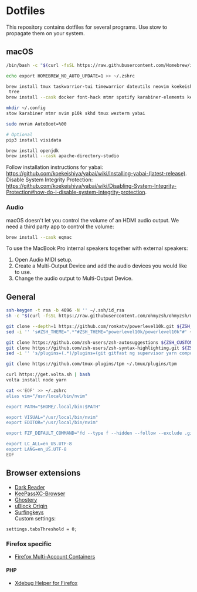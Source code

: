 # Dotfiles
This repository contains dotfiles for several programs. Use stow to propagate them on your system.

## macOS
```zsh
/bin/bash -c "$(curl -fsSL https://raw.githubusercontent.com/Homebrew/install/HEAD/install.sh)"

echo export HOMEBREW_NO_AUTO_UPDATE=1 >> ~/.zshrc

brew install tmux taskwarrior-tui timewarrior dateutils neovim koekeishiya/formulae/yabai koekeishiya/formulae/skhd stow htop jq skhd fzf fd trash-cli ripgrep bat tree-sitter mariadb php-cs-fixer
 tree
brew install --cask docker font-hack mtmr spotify karabiner-elements keepassxc wezterm libreoffice

mkdir ~/.config
stow karabiner mtmr nvim p10k skhd tmux wezterm yabai

sudo nvram AutoBoot=%00

# Optional
pip3 install visidata

brew install openjdk
brew install --cask apache-directory-studio
```

Follow installation instructions for yabai: <https://github.com/koekeishiya/yabai/wiki/Installing-yabai-(latest-release)>. Disable System Integrity Protection: <https://github.com/koekeishiya/yabai/wiki/Disabling-System-Integrity-Protection#how-do-i-disable-system-integrity-protection>.

### Audio
macOS doesn't let you control the volume of an HDMI audio output. We need a third party app to control the volume:
```zsh
brew install --cask eqmac
```

To use the MacBook Pro internal speakers together with external speakers:
1. Open Audio MIDI setup.
2. Create a Multi-Output Device and add the audio devices you would like to use.
3. Change the audio output to Multi-Output Device.

## General
```zsh
ssh-keygen -t rsa -b 4096 -N '' ~/.ssh/id_rsa
sh -c "$(curl -fsSL https://raw.githubusercontent.com/ohmyzsh/ohmyzsh/master/tools/install.sh)"

git clone --depth=1 https://github.com/romkatv/powerlevel10k.git ${ZSH_CUSTOM:-$HOME/.oh-my-zsh/custom}/themes/powerlevel10k
sed -i '' 's#ZSH_THEME=".*"#ZSH_THEME="powerlevel10k/powerlevel10k"#' ~/.zshrc

git clone https://github.com/zsh-users/zsh-autosuggestions ${ZSH_CUSTOM:-~/.oh-my-zsh/custom}/plugins/zsh-autosuggestions
git clone https://github.com/zsh-users/zsh-syntax-highlighting.git ${ZSH_CUSTOM:-~/.oh-my-zsh/custom}/plugins/zsh-syntax-highlighting
sed -i '' 's/plugins=(.*)/plugins=(git gitfast ng supervisor yarn composer docker docker-compose zsh-autosuggestions vi-mode fzf zsh-syntax-highlighting zsh-interactive-cd)/' ~/.zshrc

git clone https://github.com/tmux-plugins/tpm ~/.tmux/plugins/tpm

curl https://get.volta.sh | bash
volta install node yarn

cat <<'EOF' >> ~/.zshrc
alias vim="/usr/local/bin/nvim"

export PATH="$HOME/.local/bin:$PATH"

export VISUAL="/usr/local/bin/nvim"
export EDITOR="/usr/local/bin/nvim"

export FZF_DEFAULT_COMMAND="fd --type f --hidden --follow --exclude .git"

export LC_ALL=en_US.UTF-8
export LANG=en_US.UTF-8
EOF
```

## Browser extensions
- [Dark Reader](https://darkreader.org/)
- [KeePassXC-Browser](https://github.com/keepassxreboot/keepassxc-browser?tab=readme-ov-file#download-and-use)  
- [Ghostery](https://www.ghostery.com/ghostery-ad-blocker)  
- [uBlock Origin](https://github.com/gorhill/uBlock?tab=readme-ov-file#installation)  
- [Surfingkeys](https://github.com/brookhong/Surfingkeys?tab=readme-ov-file#installation)  
Custom settings:
```
settings.tabsThreshold = 0;
```


### Firefox specific
- [Firefox Multi-Account Containers](https://addons.mozilla.org/en-US/firefox/addon/multi-account-containers/)  

#### PHP
- [Xdebug Helper for Firefox](https://addons.mozilla.org/nl/firefox/addon/xdebug-helper-for-firefox/)  
